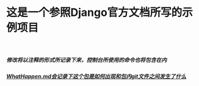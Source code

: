 <h1>这是一个参照Django官方文档所写的示例项目</h1>
<br>
<h5>修改将以注释的形式所记录下来，控制台所使用的命令也将包含在内</h5>
<h5><u>WhatHappen.md会记录下这个包是如何出现和包内git文件之间发生了什么</u></h5>